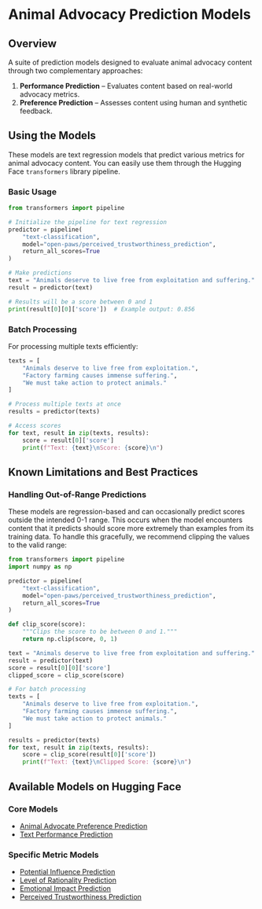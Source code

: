 # Animal Advocacy Prediction Models

## Overview
A suite of prediction models designed to evaluate animal advocacy content through two complementary approaches:

1. **Performance Prediction** – Evaluates content based on real-world advocacy metrics.
2. **Preference Prediction** – Assesses content using human and synthetic feedback.

## Using the Models

These models are text regression models that predict various metrics for animal advocacy content. You can easily use them through the Hugging Face `transformers` library pipeline.

### Basic Usage

```python
from transformers import pipeline

# Initialize the pipeline for text regression
predictor = pipeline(
    "text-classification",
    model="open-paws/perceived_trustworthiness_prediction",
    return_all_scores=True
)

# Make predictions
text = "Animals deserve to live free from exploitation and suffering."
result = predictor(text)

# Results will be a score between 0 and 1
print(result[0][0]['score'])  # Example output: 0.856
```

### Batch Processing

For processing multiple texts efficiently:

```python
texts = [
    "Animals deserve to live free from exploitation.",
    "Factory farming causes immense suffering.",
    "We must take action to protect animals."
]

# Process multiple texts at once
results = predictor(texts)

# Access scores
for text, result in zip(texts, results):
    score = result[0]['score']
    print(f"Text: {text}\nScore: {score}\n")
```

## Known Limitations and Best Practices

### Handling Out-of-Range Predictions

These models are regression-based and can occasionally predict scores outside the intended 0-1 range. This occurs when the model encounters content that it predicts should score more extremely than examples from its training data. To handle this gracefully, we recommend clipping the values to the valid range:

```python
from transformers import pipeline
import numpy as np

predictor = pipeline(
    "text-classification",
    model="open-paws/perceived_trustworthiness_prediction",
    return_all_scores=True
)

def clip_score(score):
    """Clips the score to be between 0 and 1."""
    return np.clip(score, 0, 1)

text = "Animals deserve to live free from exploitation and suffering."
result = predictor(text)
score = result[0][0]['score']
clipped_score = clip_score(score)

# For batch processing
texts = [
    "Animals deserve to live free from exploitation.",
    "Factory farming causes immense suffering.",
    "We must take action to protect animals."
]

results = predictor(texts)
for text, result in zip(texts, results):
    score = clip_score(result[0]['score'])
    print(f"Text: {text}\nClipped Score: {score}\n")
```

## Available Models on Hugging Face

### Core Models
- [Animal Advocate Preference Prediction](https://huggingface.co/open-paws/animal_advocate_preference_prediction)
- [Text Performance Prediction](https://huggingface.co/open-paws/text_performance_prediction)

### Specific Metric Models
- [Potential Influence Prediction](https://huggingface.co/open-paws/potential_influence_prediction)
- [Level of Rationality Prediction](https://huggingface.co/open-paws/level_of_rationality_prediction)
- [Emotional Impact Prediction](https://huggingface.co/open-paws/emotional_impact_prediction)
- [Perceived Trustworthiness Prediction](https://huggingface.co/open-paws/perceived_trustworthiness_prediction)
